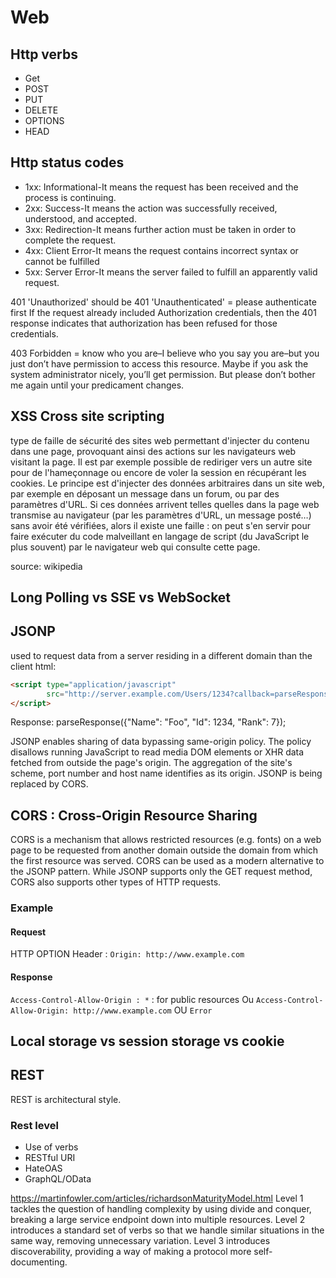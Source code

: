 # Web

## Http verbs

* Get
* POST
* PUT
* DELETE
* OPTIONS
* HEAD

## Http status codes

* 1xx: Informational-It means the request has been received and the process is continuing.
* 2xx: Success-It means the action was successfully received, understood, and accepted.
* 3xx: Redirection-It means further action must be taken in order to complete the request.
* 4xx: Client Error-It means the request contains incorrect syntax or cannot be fulfilled
* 5xx: Server Error-It means the server failed to fulfill an apparently valid request.

401 'Unauthorized' should be 401 'Unauthenticated' = please authenticate first
If the request already included Authorization credentials, then the 401 response indicates that authorization has been refused for those credentials.

403 Forbidden = know who you are–I believe who you say you are–but you just don’t have permission to access this resource. Maybe if you ask the system administrator nicely, you’ll get permission. But please don’t bother me again until your predicament changes.

## XSS Cross site scripting

type de faille de sécurité des sites web permettant d'injecter du contenu dans une page, provoquant ainsi des actions sur les navigateurs web visitant la page. Il est par exemple possible de rediriger vers un autre site pour de l'hameçonnage ou encore de voler la session en récupérant les cookies.
Le principe est d'injecter des données arbitraires dans un site web, par exemple en déposant un message dans un forum, ou par des paramètres d'URL. Si ces données arrivent telles quelles dans la page web transmise au navigateur (par les paramètres d'URL, un message posté…) sans avoir été vérifiées, alors il existe une faille : on peut s'en servir pour faire exécuter du code malveillant en langage de script (du JavaScript le plus souvent) par le navigateur web qui consulte cette page.

source: wikipedia

## Long Polling vs SSE vs WebSocket

## JSONP

used to request data from a server residing in a different domain than the client
html:

```html
<script type="application/javascript"
        src="http://server.example.com/Users/1234?callback=parseResponse">
</script>
```

Response:
parseResponse({"Name": "Foo", "Id": 1234, "Rank": 7});

JSONP enables sharing of data bypassing same-origin policy. The policy disallows running JavaScript to read media DOM elements or XHR data fetched from outside the page's origin. The aggregation of the site's scheme, port number and host name identifies as its origin. JSONP is being replaced by CORS.

## CORS : Cross-Origin Resource Sharing

CORS is a mechanism that allows restricted resources (e.g. fonts) on a web page to be requested from another domain outside the domain from which the first resource was served.
CORS can be used as a modern alternative to the JSONP pattern. While JSONP supports only the GET request method, CORS also supports other types of HTTP requests.

### Example

#### Request

HTTP OPTION
Header : `Origin: http://www.example.com`

#### Response

`Access-Control-Allow-Origin : *` : for public resources
Ou
`Access-Control-Allow-Origin: http://www.example.com`
OU
`Error`

## Local storage vs session storage vs cookie

## REST

REST is architectural style.

### Rest level

* Use of verbs
* RESTful URI
* HateOAS
* GraphQL/OData

https://martinfowler.com/articles/richardsonMaturityModel.html
    Level 1 tackles the question of handling complexity by using divide and conquer, breaking a large service endpoint down into multiple resources.
    Level 2 introduces a standard set of verbs so that we handle similar situations in the same way, removing unnecessary variation.
    Level 3 introduces discoverability, providing a way of making a protocol more self-documenting.


